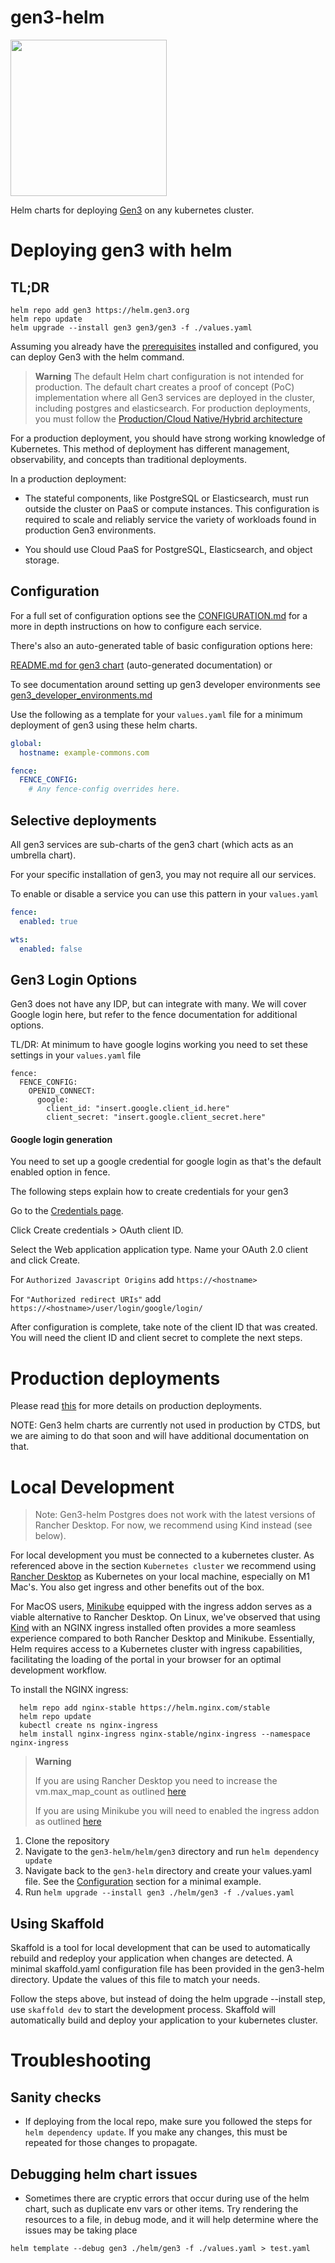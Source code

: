 
# gen3-helm
<img src="docs/images/gen3-blue-dark.png" width=250px>


Helm charts for deploying [Gen3](https://gen3.org) on any kubernetes cluster.

# Deploying gen3 with helm

## TL;DR 
```
helm repo add gen3 https://helm.gen3.org
helm repo update
helm upgrade --install gen3 gen3/gen3 -f ./values.yaml 
```

Assuming you already have the [prerequisites](./docs/PREREQUISITES.md) installed and configured, you can deploy Gen3 with the helm command.


> **Warning**
> The default Helm chart configuration is not intended for production. The default chart creates a proof of concept (PoC) implementation where all Gen3 services are deployed in the cluster, including postgres and elasticsearch. For production deployments, you must follow the [Production/Cloud Native/Hybrid architecture](./docs/PRODUCTION.md)


For a production deployment, you should have strong working knowledge of Kubernetes. This method of deployment has different management, observability, and concepts than traditional deployments.

In a production deployment:

- The stateful components, like PostgreSQL or Elasticsearch, must run outside the cluster on PaaS or compute instances. This configuration is required to scale and reliably service the variety of workloads found in production Gen3 environments.

- You should use Cloud PaaS for PostgreSQL, Elasticsearch, and object storage.


## Configuration

For a full set of configuration options see the [CONFIGURATION.md](./docs/CONFIGURATION.md) for a more in depth instructions on how to configure each service. 

There's also an auto-generated table of basic configuration options here: 

[README.md for gen3 chart](./helm/gen3/README.md) (auto-generated documentation) or 


To see documentation around setting up gen3 developer environments see [gen3_developer_environments.md](./docs/gen3_developer_environments.md)


Use the following as a template for your `values.yaml` file for a minimum deployment of gen3 using these helm charts.



```yaml
global:
  hostname: example-commons.com

fence: 
  FENCE_CONFIG:
    # Any fence-config overrides here. 
```



## Selective deployments 
All gen3 services are sub-charts of the gen3 chart (which acts as an umbrella chart). 

For your specific installation of gen3, you may not require all our services.


To enable or disable a service you can use this pattern in your `values.yaml`

```yaml
fence:
  enabled: true

wts:
  enabled: false
```

## Gen3 Login Options
Gen3 does not have any IDP, but can integrate with many. We will cover Google login here, but refer to the fence documentation for additional options. 

TL/DR: At minimum to have google logins working you need to set these settings in your `values.yaml` file

```
fence: 
  FENCE_CONFIG:
    OPENID_CONNECT:
      google:
        client_id: "insert.google.client_id.here"
        client_secret: "insert.google.client_secret.here"
```


#### Google login generation

You need to set up a google credential for google login as that's the default enabled option in fence. 


The following steps explain how to create credentials for your gen3

Go to the [Credentials page](https://console.developers.google.com/apis/credentials).

Click Create credentials > OAuth client ID.

Select the Web application application type.
Name your OAuth 2.0 client and click Create.

For `Authorized Javascript Origins` add `https://<hostname>`

For `"Authorized redirect URIs"` add  `https://<hostname>/user/login/google/login/` 

After configuration is complete, take note of the client ID that was created. You will need the client ID and client secret to complete the next steps. 

# Production deployments
Please read [this](./docs/PRODUCTION.md) for more details on production deployments. 

NOTE: Gen3 helm charts are currently not used in production by CTDS, but we are aiming to do that soon and will have additional documentation on that.

# Local Development

> Note: Gen3-helm Postgres does not work with the latest versions of Rancher Desktop. For now, we recommend using Kind instead (see below).

For local development you must be connected to a kubernetes cluster. As referenced above in the section `Kubernetes cluster` we recommend using [Rancher Desktop](https://rancherdesktop.io/) as Kubernetes on your local machine, especially on M1 Mac's. You also get ingress and other benefits out of the box.

For MacOS users, [Minikube](https://minikube.sigs.k8s.io/docs/start/) equipped with the ingress addon serves as a viable alternative to Rancher Desktop. On Linux, we've observed that using [Kind](https://kind.sigs.k8s.io/) with an NGINX ingress installed often provides a more seamless experience compared to both Rancher Desktop and Minikube. Essentially, Helm requires access to a Kubernetes cluster with ingress capabilities, facilitating the loading of the portal in your browser for an optimal development workflow.

To install the NGINX ingress: 
```
  helm repo add nginx-stable https://helm.nginx.com/stable
  helm repo update
  kubectl create ns nginx-ingress
  helm install nginx-ingress nginx-stable/nginx-ingress --namespace nginx-ingress 
```

> **Warning**
>
> If you are using Rancher Desktop you need to increase the vm.max_map_count as outlined [here](https://docs.rancherdesktop.io/how-to-guides/increasing-open-file-limit/)
>
> If you are using Minikube you will need to enabled the ingress addon as outlined [here](https://kubernetes.io/docs/tasks/access-application-cluster/ingress-minikube/)

1. Clone the repository
2. Navigate to the `gen3-helm/helm/gen3` directory and run `helm dependency update`
3. Navigate back to the `gen3-helm` directory and create your values.yaml file. See the [Configuration](#configuration) section for a minimal example.
4. Run `helm upgrade --install gen3 ./helm/gen3 -f ./values.yaml`

## Using Skaffold

Skaffold is a tool for local development that can be used to automatically rebuild and redeploy your application when changes are detected. A minimal skaffold.yaml configuration file has been provided in the gen3-helm directory. Update the values of this file to match your needs.

Follow the steps above, but instead of doing the helm upgrade --install step, use `skaffold dev` to start the development process. Skaffold will automatically build and deploy your application to your kubernetes cluster. 

# Troubleshooting

## Sanity checks

* If deploying from the local repo, make sure you followed the steps for `helm dependency update`. If you make any changes, this must be repeated for those changes to propagate.

## Debugging helm chart issues

* Sometimes there are cryptic errors that occur during use of the helm chart, such as duplicate env vars or other items. Try rendering the resources to a file, in debug mode, and it will help determine where the issues may be taking place

`helm template --debug gen3 ./helm/gen3 -f ./values.yaml > test.yaml`
